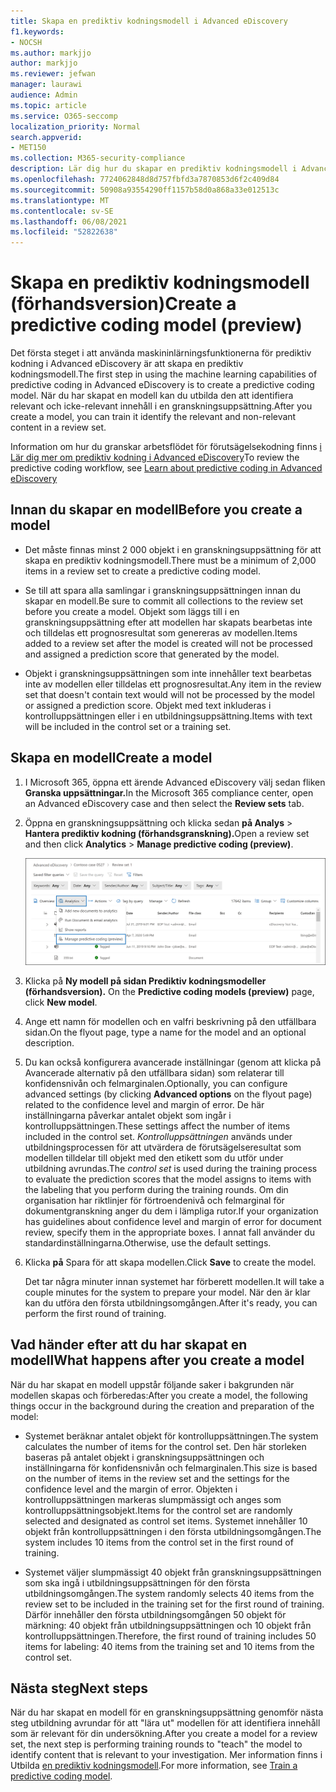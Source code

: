 ```yaml
---
title: Skapa en prediktiv kodningsmodell i Advanced eDiscovery
f1.keywords:
- NOCSH
ms.author: markjjo
author: markjjo
ms.reviewer: jefwan
manager: laurawi
audience: Admin
ms.topic: article
ms.service: O365-seccomp
localization_priority: Normal
search.appverid:
- MET150
ms.collection: M365-security-compliance
description: Lär dig hur du skapar en prediktiv kodningsmodell i Advanced eDiscovery. Det här är det första steget när du använder funktionerna för maskininlärning i Advanced eDiscovery för att hjälpa dig att identifiera relevant och icke-relevant innehåll i en granskningsuppsättning.
ms.openlocfilehash: 7724062848d8d757fbfd3a7870853d6f2c409d84
ms.sourcegitcommit: 50908a93554290ff1157b58d0a868a33e012513c
ms.translationtype: MT
ms.contentlocale: sv-SE
ms.lasthandoff: 06/08/2021
ms.locfileid: "52822638"
---
```

# <a name="create-a-predictive-coding-model-preview"></a><span data-ttu-id="db7c8-104">Skapa en prediktiv kodningsmodell (förhandsversion)</span><span class="sxs-lookup"><span data-stu-id="db7c8-104">Create a predictive coding model (preview)</span></span>

<span data-ttu-id="db7c8-105">Det första steget i att använda maskininlärningsfunktionerna för prediktiv kodning i Advanced eDiscovery är att skapa en prediktiv kodningsmodell.</span><span class="sxs-lookup"><span data-stu-id="db7c8-105">The first step in using the machine learning capabilities of predictive coding in Advanced eDiscovery is to create a predictive coding model.</span></span> <span data-ttu-id="db7c8-106">När du har skapat en modell kan du utbilda den att identifiera relevant och icke-relevant innehåll i en granskningsuppsättning.</span><span class="sxs-lookup"><span data-stu-id="db7c8-106">After you create a model, you can train it identify the relevant and non-relevant content in a review set.</span></span>

<span data-ttu-id="db7c8-107">Information om hur du granskar arbetsflödet för förutsägelsekodning finns [i Lär dig mer om prediktiv kodning i Advanced eDiscovery](predictive-coding-overview.md#the-predictive-coding-workflow)</span><span class="sxs-lookup"><span data-stu-id="db7c8-107">To review the predictive coding workflow, see [Learn about predictive coding in Advanced eDiscovery ](predictive-coding-overview.md#the-predictive-coding-workflow)</span></span>

## <a name="before-you-create-a-model"></a><span data-ttu-id="db7c8-108">Innan du skapar en modell</span><span class="sxs-lookup"><span data-stu-id="db7c8-108">Before you create a model</span></span>

- <span data-ttu-id="db7c8-109">Det måste finnas minst 2 000 objekt i en granskningsuppsättning för att skapa en prediktiv kodningsmodell.</span><span class="sxs-lookup"><span data-stu-id="db7c8-109">There must be a minimum of 2,000 items in a review set to create a predictive coding model.</span></span>

- <span data-ttu-id="db7c8-110">Se till att spara alla samlingar i granskningsuppsättningen innan du skapar en modell.</span><span class="sxs-lookup"><span data-stu-id="db7c8-110">Be sure to commit all collections to the review set before you create a model.</span></span> <span data-ttu-id="db7c8-111">Objekt som läggs till i en granskningsuppsättning efter att modellen har skapats bearbetas inte och tilldelas ett prognosresultat som genereras av modellen.</span><span class="sxs-lookup"><span data-stu-id="db7c8-111">Items added to a review set after the model is created will not be processed and assigned a prediction score that generated by the model.</span></span>

- <span data-ttu-id="db7c8-112">Objekt i granskningsuppsättningen som inte innehåller text bearbetas inte av modellen eller tilldelas ett prognosresultat.</span><span class="sxs-lookup"><span data-stu-id="db7c8-112">Any item in the review set that doesn't contain text would will not be processed by the model or assigned a prediction score.</span></span> <span data-ttu-id="db7c8-113">Objekt med text inkluderas i kontrolluppsättningen eller i en utbildningsuppsättning.</span><span class="sxs-lookup"><span data-stu-id="db7c8-113">Items with text will be included in the control set or a training set.</span></span>

## <a name="create-a-model"></a><span data-ttu-id="db7c8-114">Skapa en modell</span><span class="sxs-lookup"><span data-stu-id="db7c8-114">Create a model</span></span>

1. <span data-ttu-id="db7c8-115">I Microsoft 365, öppna ett ärende Advanced eDiscovery välj sedan fliken **Granska uppsättningar.**</span><span class="sxs-lookup"><span data-stu-id="db7c8-115">In the Microsoft 365 compliance center, open an Advanced eDiscovery case and then select the **Review sets** tab.</span></span>

2. <span data-ttu-id="db7c8-116">Öppna en granskningsuppsättning och klicka sedan **på Analys**  >  **Hantera prediktiv kodning (förhandsgranskning).**</span><span class="sxs-lookup"><span data-stu-id="db7c8-116">Open a review set and then click **Analytics** > **Manage predictive coding (preview)**.</span></span>

   ![Klicka på listrutan Analysera i granskningsuppsättningen för att gå till sidan Predictive coding](..\media\ManagePredictiveCoding.png)

3. <span data-ttu-id="db7c8-118">Klicka på **Ny modell på sidan Prediktiv kodningsmodeller (förhandsversion).** </span><span class="sxs-lookup"><span data-stu-id="db7c8-118">On the **Predictive coding models (preview)** page, click **New model**.</span></span>

4. <span data-ttu-id="db7c8-119">Ange ett namn för modellen och en valfri beskrivning på den utfällbara sidan.</span><span class="sxs-lookup"><span data-stu-id="db7c8-119">On the flyout page, type a name for the model and an optional description.</span></span>

5. <span data-ttu-id="db7c8-120">Du kan också konfigurera avancerade inställningar  (genom att klicka på Avancerade alternativ på den utfällbara sidan) som relaterar till konfidensnivån och felmarginalen.</span><span class="sxs-lookup"><span data-stu-id="db7c8-120">Optionally, you can configure advanced settings (by clicking **Advanced options** on the flyout page) related to the confidence level and margin of error.</span></span> <span data-ttu-id="db7c8-121">De här inställningarna påverkar antalet objekt som ingår i kontrolluppsättningen.</span><span class="sxs-lookup"><span data-stu-id="db7c8-121">These settings affect the number of items included in the control set.</span></span> <span data-ttu-id="db7c8-122">*Kontrolluppsättningen* används under utbildningsprocessen för att utvärdera de förutsägelseresultat som modellen tilldelar till objekt med den etikett som du utför under utbildning avrundas.</span><span class="sxs-lookup"><span data-stu-id="db7c8-122">The *control set* is used during the training process to evaluate the prediction scores that the model assigns to items with the labeling that you perform during the training rounds.</span></span> <span data-ttu-id="db7c8-123">Om din organisation har riktlinjer för förtroendenivå och felmarginal för dokumentgranskning anger du dem i lämpliga rutor.</span><span class="sxs-lookup"><span data-stu-id="db7c8-123">If your organization has guidelines about confidence level and margin of error for document review, specify them in the appropriate boxes.</span></span> <span data-ttu-id="db7c8-124">I annat fall använder du standardinställningarna.</span><span class="sxs-lookup"><span data-stu-id="db7c8-124">Otherwise, use the default settings.</span></span>

6. <span data-ttu-id="db7c8-125">Klicka **på** Spara för att skapa modellen.</span><span class="sxs-lookup"><span data-stu-id="db7c8-125">Click **Save** to create the model.</span></span>

   <span data-ttu-id="db7c8-126">Det tar några minuter innan systemet har förberett modellen.</span><span class="sxs-lookup"><span data-stu-id="db7c8-126">It will take a couple minutes for the system to prepare your model.</span></span> <span data-ttu-id="db7c8-127">När den är klar kan du utföra den första utbildningsomgången.</span><span class="sxs-lookup"><span data-stu-id="db7c8-127">After it's ready, you can perform the first round of training.</span></span>

## <a name="what-happens-after-you-create-a-model"></a><span data-ttu-id="db7c8-128">Vad händer efter att du har skapat en modell</span><span class="sxs-lookup"><span data-stu-id="db7c8-128">What happens after you create a model</span></span>

<span data-ttu-id="db7c8-129">När du har skapat en modell uppstår följande saker i bakgrunden när modellen skapas och förberedas:</span><span class="sxs-lookup"><span data-stu-id="db7c8-129">After you create a model, the following things occur in the background during the creation and preparation of the model:</span></span>

- <span data-ttu-id="db7c8-130">Systemet beräknar antalet objekt för kontrolluppsättningen.</span><span class="sxs-lookup"><span data-stu-id="db7c8-130">The system calculates the number of items for the control set.</span></span> <span data-ttu-id="db7c8-131">Den här storleken baseras på antalet objekt i granskningsuppsättningen och inställningarna för konfidensnivån och felmarginalen.</span><span class="sxs-lookup"><span data-stu-id="db7c8-131">This size is based on the number of items in the review set and the settings for the confidence level and the margin of error.</span></span> <span data-ttu-id="db7c8-132">Objekten i kontrolluppsättningen markeras slumpmässigt och anges som kontrolluppsättningsobjekt.</span><span class="sxs-lookup"><span data-stu-id="db7c8-132">Items for the control set are randomly selected and designated as control set items.</span></span> <span data-ttu-id="db7c8-133">Systemet innehåller 10 objekt från kontrolluppsättningen i den första utbildningsomgången.</span><span class="sxs-lookup"><span data-stu-id="db7c8-133">The system includes 10 items from the control set in the first round of training.</span></span>

- <span data-ttu-id="db7c8-134">Systemet väljer slumpmässigt 40 objekt från granskningsuppsättningen som ska ingå i utbildningsuppsättningen för den första utbildningsomgången.</span><span class="sxs-lookup"><span data-stu-id="db7c8-134">The system randomly selects 40 items from the review set to be included in the training set for the first round of training.</span></span> <span data-ttu-id="db7c8-135">Därför innehåller den första utbildningsomgången 50 objekt för märkning: 40 objekt från utbildningsuppsättningen och 10 objekt från kontrolluppsättningen.</span><span class="sxs-lookup"><span data-stu-id="db7c8-135">Therefore, the first round of training includes 50 items for labeling: 40 items from the training set and 10 items from the control set.</span></span>

## <a name="next-steps"></a><span data-ttu-id="db7c8-136">Nästa steg</span><span class="sxs-lookup"><span data-stu-id="db7c8-136">Next steps</span></span>

<span data-ttu-id="db7c8-137">När du har skapat en modell för en granskningsuppsättning genomför nästa steg utbildning avrundar för att "lära ut" modellen för att identifiera innehåll som är relevant för din undersökning.</span><span class="sxs-lookup"><span data-stu-id="db7c8-137">After you create a model for a review set, the next step is performing training rounds to "teach" the model to identify content that is relevant to your investigation.</span></span> <span data-ttu-id="db7c8-138">Mer information finns i Utbilda [en prediktiv kodningsmodell](predictive-coding-train-model.md).</span><span class="sxs-lookup"><span data-stu-id="db7c8-138">For more information, see [Train a predictive coding model](predictive-coding-train-model.md).</span></span>
